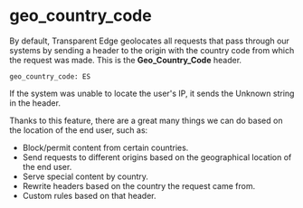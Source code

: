 # geo\_country\_code

By default, Transparent Edge geolocates all requests that pass through our systems by sending a header to the origin with the country code from which the request was made. This is the **Geo\_Country\_Code** header.

```
geo_country_code: ES
```

If the system was unable to locate the user's IP, it sends the Unknown string in the header.

Thanks to this feature, there are a great many things we can do based on the location of the end user, such as:

* Block/permit content from certain countries.
* Send requests to different origins based on the geographical location of the end user.
* Serve special content by country.
* Rewrite headers based on the country the request came from.
* Custom rules based on that header.
